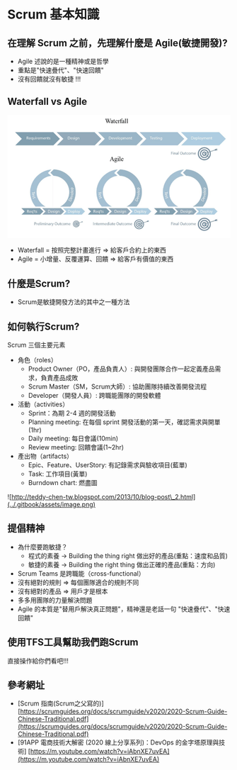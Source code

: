 # Scrum 基本知識

## 在理解 Scrum 之前，先理解什麼是 Agile\(敏捷開發\)?

* Agile 述說的是一種精神或是哲學
* 重點是"快速疊代"、"快速回饋"
* 沒有回饋就沒有敏捷 !!!

## Waterfall vs Agile 

![](../.gitbook/assets/agile.png)

* Waterfall = 按照完整計畫進行 =&gt; 給客戶合約上的東西
* Agile = 小增量、反覆運算、回饋 =&gt; 給客戶有價值的東西

## 什麼是Scrum?

* Scrum是敏捷開發方法的其中之一種方法

## 如何執行Scrum?

Scrum 三個主要元素

* 角色（roles）
  * Product Owner（PO，產品負責人）: 與開發團隊合作一起定義產品需求，負責產品成敗
  * Scrum Master（SM，Scrum大師）: 協助團隊持續改善開發流程
  * Developer（開發人員）: 跨職能團隊的開發軟體
* 活動（activities）
  * Sprint：為期 2-4 週的開發活動
  * Planning meeting: 在每個 sprint 開發活動的第一天，確認需求與開單\(1hr\)
  * Daily meeting: 每日會議\(10min\)
  * Review meeting: 回饋會議\(1~2hr\)
* 產出物（artifacts）
  * Epic、Feature、UserStory: 有記錄需求與驗收項目\(藍單\) 
  * Task: 工作項目\(黃單\)
  * Burndown chart: 燃盡圖

![http://teddy-chen-tw.blogspot.com/2013/10/blog-post\_2.html](../.gitbook/assets/image.png)

## 提倡精神

* 為什麼要跑敏捷？
  * 程式的素養 -&gt; Building the thing right 做出好的產品\(重點：速度和品質\)
  * 敏捷的素養 -&gt; Building the right thing 做出正確的產品\(重點：方向\)
* Scrum Teams 是跨職能（cross-functional）
* 沒有絕對的規則 =&gt; 每個團隊適合的規則不同
* 沒有絕對的產品 =&gt; 用戶才是根本
* 多多用團隊的力量解決問題
* Agile 的本質是"替用戶解決真正問題"，精神還是老話一句 "快速疊代"、"快速回饋"

## 使用TFS工具幫助我們跑Scrum

直接操作給你們看吧!!!

## 參考網址

* \[Scrum 指南\(Scrum之父寫的\)\] [https://scrumguides.org/docs/scrumguide/v2020/2020-Scrum-Guide-Chinese-Traditional.pdf](https://scrumguides.org/docs/scrumguide/v2020/2020-Scrum-Guide-Chinese-Traditional.pdf)
* \[91APP 電商技術大解密 \(2020 線上分享系列\)：DevOps 的金字塔原理與技術\] [https://m.youtube.com/watch?v=iAbnXE7uvEA](https://m.youtube.com/watch?v=iAbnXE7uvEA)



